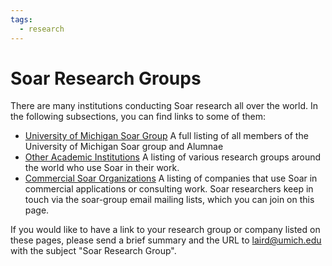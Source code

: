 ```yaml
---
tags:
  - research
---
```


<!-- old URL: https://soar.eecs.umich.edu/groups -->

# Soar Research Groups

There are many institutions conducting Soar research all over the world. In the
following subsections, you can find links to some of them:

- [University of Michigan Soar Group](http://soar.eecs.umich.edu/UofMSoarGroup)
  A full listing of all members of the University of Michigan Soar group and Alumnae
- [Other Academic Institutions](./OtherAcademicInstitutions.md)
  A listing of various research groups around the world who use Soar in their work.
- [Commercial Soar Organizations](./CommercialSoarOrganizations.md)
  A listing of companies that use Soar in commercial applications or consulting work.
  Soar researchers keep in touch via the soar-group email mailing lists, which you can join on this page.

If you would like to have a link to your research group or company listed on
these pages, please send a brief summary and the URL to laird@umich.edu with the
subject "Soar Research Group".

